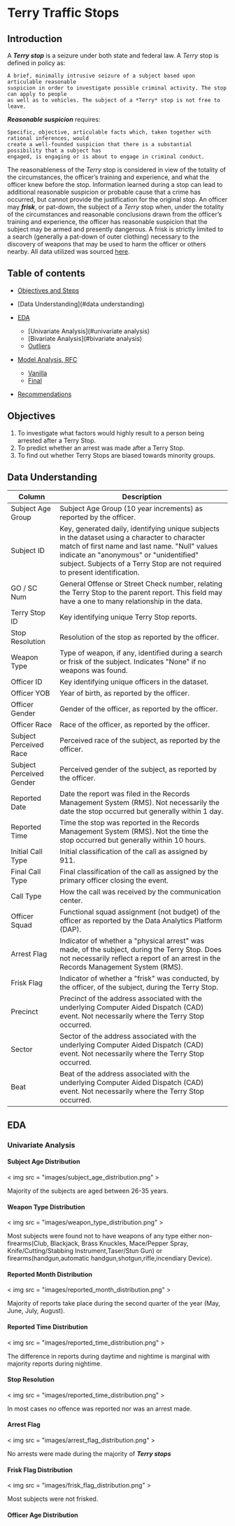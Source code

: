 # Terry Traffic Stops

## Introduction

A **_Terry stop_** is a seizure under both state and federal law. A _Terry_ stop is defined in policy as:


    A brief, minimally intrusive seizure of a subject based upon articulable reasonable
    suspicion in order to investigate possible criminal activity. The stop can apply to people
    as well as to vehicles. The subject of a *Terry* stop is not free to leave.
        
        
**_Reasonable suspicion_** requires:


    Specific, objective, articulable facts which, taken together with rational inferences, would
    create a well-founded suspicion that there is a substantial possibility that a subject has
    engaged, is engaging or is about to engage in criminal conduct.
    
    
The reasonableness of the _Terry_ stop is considered in view of the totality of the circumstances,
the officer’s training and experience, and what the officer knew before the stop. Information
learned during a stop can lead to additional reasonable suspicion or probable cause that a crime
has occurred, but cannot provide the justification for the original stop.
An officer may **_frisk_**, or pat-down, the subject of a *Terry* stop when, under the totality of the
circumstances and reasonable conclusions drawn from the officer’s training and experience, the
officer has reasonable suspicion that the subject may be armed and presently dangerous. A frisk
is strictly limited to a search (generally a pat-down of outer clothing) necessary to the discovery
of weapons that may be used to harm the officer or others nearby.
All data utilized was sourced [here](https://data.seattle.gov/Public-Safety/Terry-Stops/28ny-9ts8).


## Table of contents

- [Objectives and Steps](#objectives)
- [Data Understanding](#data understanding)
    
- [EDA](##eda)
    - [Univariate Analysis](#univariate analysis)
    - [Bivariate Analysis](#bivariate analysis)
    - [Outliers](#outliers)
- [Model Analysis, RFC](#modeling)	
    - [Vanilla](#vanilla)
    - [Final](#final)
- [Recommendations](#recommendations)


## Objectives
1. To investigate what factors would highly result to a person being arrested after a Terry Stop.
2. To predict whether an arrest was made after a Terry Stop.
3. To find out whether Terry Stops are biased towards minority groups.


## Data Understanding
| **Column**               | **Description**                                                                                                                                                                                                                                                          |
|--------------------------|--------------------------------------------------------------------------------------------------------------------------------------------------------------------------------------------------------------------------------------------------------------------------|
| Subject Age Group        | Subject Age Group (10 year increments) as reported by the officer.                                                                                                                                                                                                       |
| Subject ID               | Key, generated daily, identifying unique subjects in the dataset using a character to character match of first name and last name. "Null" values indicate an "anonymous" or "unidentified" subject. Subjects of a Terry Stop are not required to present identification. |
| GO / SC Num              | General Offense or Street Check number, relating the Terry Stop to the parent report. This field may have a one to many relationship in the data.                                                                                                                        |
| Terry Stop ID            | Key identifying unique Terry Stop reports.                                                                                                                                                                                                                               |
| Stop Resolution          | Resolution of the stop as reported by the officer.                                                                                                                                                                                                                       |
| Weapon Type              | Type of weapon, if any, identified during a search or frisk of the subject. Indicates "None" if no weapons was found.                                                                                                                                                    |
| Officer ID               | Key identifying unique officers in the dataset.                                                                                                                                                                                                                          |
| Officer YOB              | Year of birth, as reported by the officer.                                                                                                                                                                                                                               |
| Officer Gender           | Gender of the officer, as reported by the officer.                                                                                                                                                                                                                       |
| Officer Race             | Race of the officer, as reported by the officer.                                                                                                                                                                                                                         |
| Subject Perceived Race   | Perceived race of the subject, as reported by the officer.                                                                                                                                                                                                               |
| Subject Perceived Gender | Perceived gender of the subject, as reported by the officer.                                                                                                                                                                                                             |
| Reported Date            | Date the report was filed in the Records Management System (RMS). Not necessarily the date the stop occurred but generally within 1 day.                                                                                                                                 |
| Reported Time            | Time the stop was reported in the Records Management System (RMS). Not the time the stop occurred but generally within 10 hours.                                                                                                                                         |
| Initial Call Type        | Initial classification of the call as assigned by 911.                                                                                                                                                                                                                   |
| Final Call Type          | Final classification of the call as assigned by the primary officer closing the event.                                                                                                                                                                                   |
| Call Type                | How the call was received by the communication center.                                                                                                                                                                                                                   |
| Officer Squad            | Functional squad assignment (not budget) of the officer as reported by the Data Analytics Platform (DAP).                                                                                                                                                                |
| Arrest Flag              | Indicator of whether a "physical arrest" was made, of the subject, during the Terry Stop. Does not necessarily reflect a report of an arrest in the Records Management System (RMS).                                                                                     |
| Frisk Flag               | Indicator of whether a "frisk" was conducted, by the officer, of the subject, during the Terry Stop.                                                                                                                                                                     |
| Precinct                 | Precinct of the address associated with the underlying Computer Aided Dispatch (CAD) event. Not necessarily where the Terry Stop occurred.                                                                                                                               |
| Sector                   | Sector of the address associated with the underlying Computer Aided Dispatch (CAD) event. Not necessarily where the Terry Stop occurred.                                                                                                                                 |
| Beat                     | Beat of the address associated with the underlying Computer Aided Dispatch (CAD) event. Not necessarily where the Terry Stop occurred.                                                                                                                                   |



## EDA
### Univariate Analysis
#### Subject Age Distribution
< img src = "images/subject_age_distribution.png" >


Majority of the subjects are aged between 26-35 years.


#### Weapon Type Distribution
< img src = "images/weapon_type_distribution.png" >

Most subjects were found not to have weapons of any type either non-firearms(Club, Blackjack, Brass Knuckles, Mace/Pepper Spray, Knife/Cutting/Stabbing Instrument,Taser/Stun Gun) or firearms(handgun,automatic handgun,shotgun,rifle,incendiary Device).


#### Reported Month Distribution
< img src = "images/reported_month_distribution.png" >


Majority of reports take place during the second quarter of the year (May, June, July, August).


#### Reported Time Distribution
< img src = "images/reported_time_distribution.png" >


The difference in reports during daytime and nightime is marginal with majority reports during nightime.


#### Stop Resolution
< img src = "images/reported_time_distribution.png" >


In most cases no offence was reported nor was an arrest made.


#### Arrest Flag
< img src = "images/arrest_flag_distribution.png" >


No arrests were made during the majority of **_Terry stops_**


#### Frisk Flag Distribution
< img src = "images/frisk_flag_distribution.png" >


Most subjects were not frisked.


#### Officer Age Distribution

